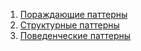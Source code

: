 1. [Пораждающие паттерны](/CreationalPatterns.md "Пораждающие паттерны")
2. [Структурные паттерны](/StructurePatterns.md "Структурные паттерны")
3. [Поведенческие паттерны](/BehavioralPatterns.md "Поведенческие паттерны")